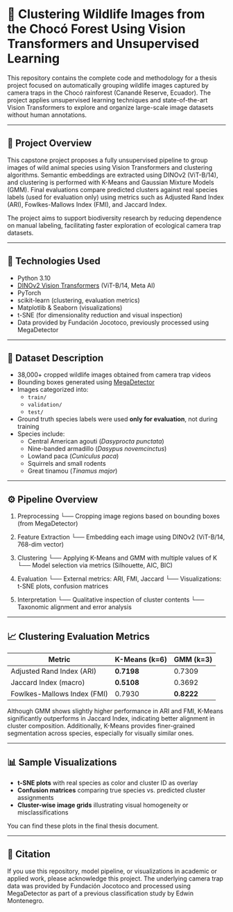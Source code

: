 # 🐾 Clustering Wildlife Images from the Chocó Forest Using Vision Transformers and Unsupervised Learning

This repository contains the complete code and methodology for a thesis project focused on automatically grouping wildlife images captured by camera traps in the Chocó rainforest (Canandé Reserve, Ecuador). The project applies unsupervised learning techniques and state-of-the-art Vision Transformers to explore and organize large-scale image datasets without human annotations.

---

## 📌 Project Overview

This capstone project proposes a fully unsupervised pipeline to group images of wild animal species using Vision Transformers and clustering algorithms. Semantic embeddings are extracted using DINOv2 (ViT-B/14), and clustering is performed with K-Means and Gaussian Mixture Models (GMM). Final evaluations compare predicted clusters against real species labels (used for evaluation only) using metrics such as Adjusted Rand Index (ARI), Fowlkes-Mallows Index (FMI), and Jaccard Index.

The project aims to support biodiversity research by reducing dependence on manual labeling, facilitating faster exploration of ecological camera trap datasets.

---

## 🧠 Technologies Used

- Python 3.10  
- [DINOv2 Vision Transformers](https://github.com/facebookresearch/dinov2) (ViT-B/14, Meta AI)  
- PyTorch  
- scikit-learn (clustering, evaluation metrics)  
- Matplotlib & Seaborn (visualizations)  
- t-SNE (for dimensionality reduction and visual inspection)  
- Data provided by Fundación Jocotoco, previously processed using MegaDetector  

---

## 📂 Dataset Description

- 38,000+ cropped wildlife images obtained from camera trap videos
- Bounding boxes generated using [MegaDetector](https://github.com/microsoft/CameraTraps/blob/main/megadetector.md)
- Images categorized into:
  - `train/`
  - `validation/`
  - `test/`
- Ground truth species labels were used **only for evaluation**, not during training
- Species include:
  - Central American agouti (*Dasyprocta punctata*)
  - Nine-banded armadillo (*Dasypus novemcinctus*)
  - Lowland paca (*Cuniculus paca*)
  - Squirrels and small rodents
  - Great tinamou (*Tinamus major*)

---

## ⚙️ Pipeline Overview

1. Preprocessing
   └── Cropping image regions based on bounding boxes (from MegaDetector)

2. Feature Extraction
   └── Embedding each image using DINOv2 (ViT-B/14, 768-dim vector)

3. Clustering
   └── Applying K-Means and GMM with multiple values of K
   └── Model selection via metrics (Silhouette, AIC, BIC)

4. Evaluation
   └── External metrics: ARI, FMI, Jaccard
   └── Visualizations: t-SNE plots, confusion matrices

5. Interpretation
   └── Qualitative inspection of cluster contents
   └── Taxonomic alignment and error analysis

---

## 📈 Clustering Evaluation Metrics

| Metric                  | K-Means (k=6) | GMM (k=3) |
|-------------------------|---------------|-----------|
| Adjusted Rand Index (ARI) | **0.7198**   | 0.7309    |
| Jaccard Index (macro)     | **0.5108**   | 0.3692    |
| Fowlkes-Mallows Index (FMI) | 0.7930     | **0.8222** |

Although GMM shows slightly higher performance in ARI and FMI, K-Means significantly outperforms in Jaccard Index, indicating better alignment in cluster composition. Additionally, K-Means provides finer-grained segmentation across species, especially for visually similar ones.

---

## 📊 Sample Visualizations

- **t-SNE plots** with real species as color and cluster ID as overlay
- **Confusion matrices** comparing true species vs. predicted cluster assignments
- **Cluster-wise image grids** illustrating visual homogeneity or misclassifications

You can find these plots in the final thesis document.

---

## 📝 Citation

If you use this repository, model pipeline, or visualizations in academic or applied work, please acknowledge this project. The underlying camera trap data was provided by Fundación Jocotoco and processed using MegaDetector as part of a previous classification study by Edwin Montenegro.

